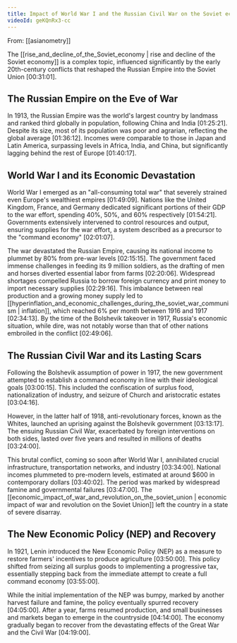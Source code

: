 ```yaml
---
title: Impact of World War I and the Russian Civil War on the Soviet economy
videoId: geKQnRx3-cc
---
```


From: [[asianometry]] <br/> 

The [[rise_and_decline_of_the_Soviet_economy | rise and decline of the Soviet economy]] is a complex topic, influenced significantly by the early 20th-century conflicts that reshaped the Russian Empire into the Soviet Union <a class="yt-timestamp" data-t="00:31:01">[00:31:01]</a>.

## The Russian Empire on the Eve of War

In 1913, the Russian Empire was the world's largest country by landmass and ranked third globally in population, following China and India <a class="yt-timestamp" data-t="01:25:21">[01:25:21]</a>. Despite its size, most of its population was poor and agrarian, reflecting the global average <a class="yt-timestamp" data-t="01:36:12">[01:36:12]</a>. Incomes were comparable to those in Japan and Latin America, surpassing levels in Africa, India, and China, but significantly lagging behind the rest of Europe <a class="yt-timestamp" data-t="01:40:17">[01:40:17]</a>.

## World War I and its Economic Devastation

World War I emerged as an "all-consuming total war" that severely strained even Europe's wealthiest empires <a class="yt-timestamp" data-t="01:49:09">[01:49:09]</a>. Nations like the United Kingdom, France, and Germany dedicated significant portions of their GDP to the war effort, spending 40%, 50%, and 60% respectively <a class="yt-timestamp" data-t="01:54:21">[01:54:21]</a>. Governments extensively intervened to control resources and output, ensuring supplies for the war effort, a system described as a precursor to the "command economy" <a class="yt-timestamp" data-t="02:01:07">[02:01:07]</a>.

The war devastated the Russian Empire, causing its national income to plummet by 80% from pre-war levels <a class="yt-timestamp" data-t="02:15:15">[02:15:15]</a>. The government faced immense challenges in feeding its 9 million soldiers, as the drafting of men and horses diverted essential labor from farms <a class="yt-timestamp" data-t="02:20:06">[02:20:06]</a>. Widespread shortages compelled Russia to borrow foreign currency and print money to import necessary supplies <a class="yt-timestamp" data-t="02:29:16">[02:29:16]</a>. This imbalance between real production and a growing money supply led to [[hyperinflation_and_economic_challenges_during_the_soviet_war_communism | inflation]], which reached 6% per month between 1916 and 1917 <a class="yt-timestamp" data-t="02:34:13">[02:34:13]</a>. By the time of the Bolshevik takeover in 1917, Russia's economic situation, while dire, was not notably worse than that of other nations embroiled in the conflict <a class="yt-timestamp" data-t="02:49:06">[02:49:06]</a>.

## The Russian Civil War and its Lasting Scars

Following the Bolshevik assumption of power in 1917, the new government attempted to establish a command economy in line with their ideological goals <a class="yt-timestamp" data-t="03:00:15">[03:00:15]</a>. This included the confiscation of surplus food, nationalization of industry, and seizure of Church and aristocratic estates <a class="yt-timestamp" data-t="03:04:16">[03:04:16]</a>.

However, in the latter half of 1918, anti-revolutionary forces, known as the Whites, launched an uprising against the Bolshevik government <a class="yt-timestamp" data-t="03:13:17">[03:13:17]</a>. The ensuing Russian Civil War, exacerbated by foreign interventions on both sides, lasted over five years and resulted in millions of deaths <a class="yt-timestamp" data-t="03:24:00">[03:24:00]</a>.

This brutal conflict, coming so soon after World War I, annihilated crucial infrastructure, transportation networks, and industry <a class="yt-timestamp" data-t="03:34:00">[03:34:00]</a>. National incomes plummeted to pre-modern levels, estimated at around $600 in contemporary dollars <a class="yt-timestamp" data-t="03:40:02">[03:40:02]</a>. The period was marked by widespread famine and governmental failures <a class="yt-timestamp" data-t="03:47:00">[03:47:00]</a>. The [[economic_impact_of_war_and_revolution_on_the_soviet_union | economic impact of war and revolution on the Soviet Union]] left the country in a state of severe disarray.

## The New Economic Policy (NEP) and Recovery

In 1921, Lenin introduced the New Economic Policy (NEP) as a measure to restore farmers' incentives to produce agriculture <a class="yt-timestamp" data-t="03:50:00">[03:50:00]</a>. This policy shifted from seizing all surplus goods to implementing a progressive tax, essentially stepping back from the immediate attempt to create a full command economy <a class="yt-timestamp" data-t="03:55:00">[03:55:00]</a>.

While the initial implementation of the NEP was bumpy, marked by another harvest failure and famine, the policy eventually spurred recovery <a class="yt-timestamp" data-t="04:05:00">[04:05:00]</a>. After a year, farms resumed production, and small businesses and markets began to emerge in the countryside <a class="yt-timestamp" data-t="04:14:00">[04:14:00]</a>. The economy gradually began to recover from the devastating effects of the Great War and the Civil War <a class="yt-timestamp" data-t="04:19:00">[04:19:00]</a>.